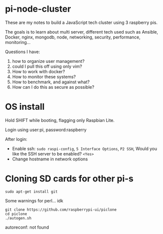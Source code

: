 # pi-node-cluster

These are my notes to build a JavaScript tech cluster using 3 raspberry pis.

The goals is to learn about multi server, different tech used such as Ansible, Docker, nginx, mongodb, node, networking, security, performance, monitoring... 

Questions I have:
1. how to organize user management?
2. could I pull this off using only vim?
3. How to work with docker?
4. How to monitor these systems?
5. How to benchmark, and against what?
6. How can I do this as secure as possible?

# OS install
Hold SHIFT while booting, flagging only Raspbian Lite.

Login using user:pi, password:raspberry

After login: 

- Enable ssh: `sudo raspi-config`, `5 Interface Options`, `P2 SSH`, Would you like the SSH server to be enabled? `<Yes>`
- Change hostname in network options

# Cloning SD cards for other pi-s

`sudo apt-get install git`

Some warnings for perl... idk

```
git clone https://github.com/raspberrypi-ui/piclone
cd piclone
./autogen.sh
```
autoreconf: not found


